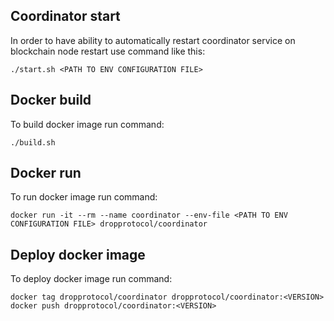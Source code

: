 ## Coordinator start

In order to have ability to automatically restart coordinator service on blockchain node restart use command like this:

`./start.sh <PATH TO ENV CONFIGURATION FILE>`

## Docker build

To build docker image run command:

`./build.sh`

## Docker run

To run docker image run command:

`docker run -it --rm --name coordinator --env-file <PATH TO ENV CONFIGURATION FILE> dropprotocol/coordinator`

## Deploy docker image

To deploy docker image run command:

```
docker tag dropprotocol/coordinator dropprotocol/coordinator:<VERSION>
docker push dropprotocol/coordinator:<VERSION>
```
